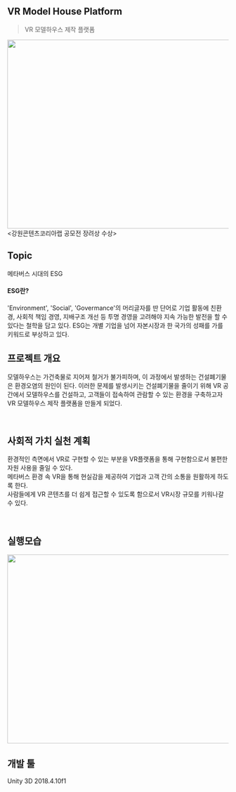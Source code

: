## VR Model House Platform
> VR 모델하우스 제작 플랫폼
<img src="https://user-images.githubusercontent.com/80818871/179646045-470eea5e-0a9c-4b30-94c9-ba063d75a442.png" width="750" height="430">
<강원콘텐츠코리아랩 공모전 장려상 수상>

## Topic
메타버스 시대의 ESG<br>
<h4>ESG란? </h4>
'Environment', 'Social', 'Govermance'의 머리글자를 딴 단어로 기업 활동에 친환경, 사회적 책임 경영, 지배구조 개선 등 투명 경영을 고려해야 지속 가능한 발전을 할 수 있다는 철학을 담고 있다. ESG는 개별 기업을 넘어 자본시장과 한 국가의 성패를 가를 키워드로 부상하고 있다.

<br>

## 프로젝트 개요
모델하우스는 가건축물로 지어져 철거가 불가피하며, 이 과정에서 발생하는 건설폐기물은 환경오염의 원인이 된다.
이러한 문제를 발생시키는 건설폐기물을 줄이기 위해 VR 공간에서 모델하우스를 건설하고, 고객들이 접속하여 관람할 수 있는 환경을 구축하고자
VR 모델하우스 제작 플랫폼을 만들게 되었다.

<br>

## 사회적 가치 실천 계획
환경적인 측면에서 VR로 구현할 수 있는 부분을 VR플랫폼을 통해 구현함으로서 불편한 자원 사용을 줄일 수 있다.<br>
메타버스 환경 속 VR을 통해 현실감을 제공하여 기업과 고객 간의 소통을 원활하게 하도록 한다.<br>
사람들에게 VR 콘텐츠를 더 쉽게 접근할 수 있도록 함으로서 VR시장 규모를 키워나갈 수 있다.<br>

<br>

## 실행모습
<img src="https://user-images.githubusercontent.com/80818871/179646045-470eea5e-0a9c-4b30-94c9-ba063d75a442.png" width="750" height="430">


<br>

## 개발 툴
Unity 3D 2018.4.10f1




